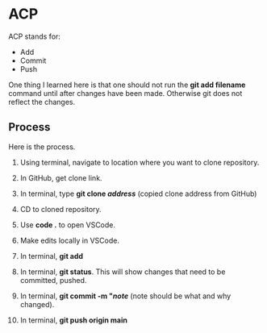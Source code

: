 # ACP

ACP stands for:

- Add 
- Commit
- Push

One thing I learned here is that one should not run the **git add filename** command until after changes have been made. Otherwise git does not reflect the changes.

## Process

Here is the process.

1. Using terminal, navigate to location where you want to clone repository.

2. In GitHub, get clone link.

3. In terminal, type **git clone *address*** (copied clone address from GitHub)

4. CD to cloned repository.

5. Use **code .** to open VSCode.

6. Make edits locally in VSCode.

7. In terminal, **git add**

8. In terminal, **git status**. This will show changes that need to be committed, pushed.

9. In terminal, **git commit -m "*note*** (note should be what and why changed).

10. In terminal, **git push origin main**
